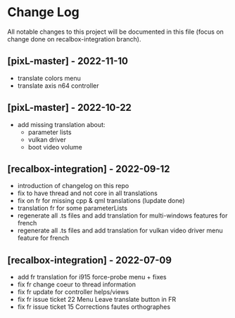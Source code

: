 # Change Log
All notable changes to this project will be documented in this file (focus on change done on recalbox-integration branch).

## [pixL-master] - 2022-11-10
- translate colors menu 
- translate axis n64 controller

## [pixL-master] - 2022-10-22
- add missing translation about:
	- parameter lists
	- vulkan driver
	- boot video volume

## [recalbox-integration] - 2022-09-12
- introduction of changelog on this repo
- fix to have thread and not core in all translations
- fix on fr for missing cpp & qml translations (lupdate done)
- translation fr for some parameterLists
- regenerate all .ts files and add translation for multi-windows features for french
- regenerate all .ts files and add translation for vulkan video driver menu feature for french

## [recalbox-integration] - 2022-07-09
- add fr translation for i915 force-probe menu + fixes
- fix fr change coeur to thread information
- fix fr update for controller helps/views
- fix fr issue ticket 22 Menu Leave translate button in FR
- fix fr issue ticket 15 Corrections fautes orthographes
